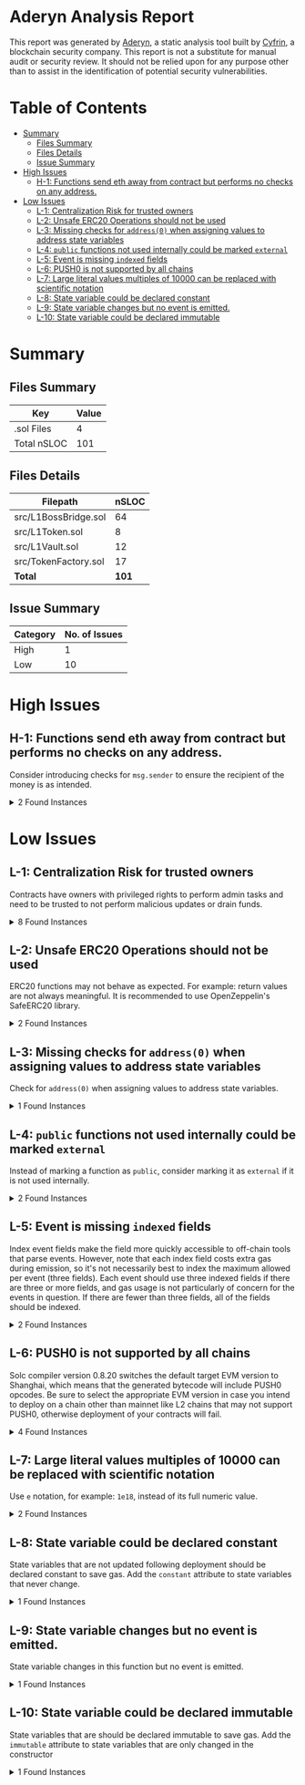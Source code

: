 # Aderyn Analysis Report

This report was generated by [Aderyn](https://github.com/Cyfrin/aderyn), a static analysis tool built by [Cyfrin](https://cyfrin.io), a blockchain security company. This report is not a substitute for manual audit or security review. It should not be relied upon for any purpose other than to assist in the identification of potential security vulnerabilities.
# Table of Contents

- [Summary](#summary)
  - [Files Summary](#files-summary)
  - [Files Details](#files-details)
  - [Issue Summary](#issue-summary)
- [High Issues](#high-issues)
  - [H-1: Functions send eth away from contract but performs no checks on any address.](#h-1-functions-send-eth-away-from-contract-but-performs-no-checks-on-any-address)
- [Low Issues](#low-issues)
  - [L-1: Centralization Risk for trusted owners](#l-1-centralization-risk-for-trusted-owners)
  - [L-2: Unsafe ERC20 Operations should not be used](#l-2-unsafe-erc20-operations-should-not-be-used)
  - [L-3: Missing checks for `address(0)` when assigning values to address state variables](#l-3-missing-checks-for-address0-when-assigning-values-to-address-state-variables)
  - [L-4: `public` functions not used internally could be marked `external`](#l-4-public-functions-not-used-internally-could-be-marked-external)
  - [L-5: Event is missing `indexed` fields](#l-5-event-is-missing-indexed-fields)
  - [L-6: PUSH0 is not supported by all chains](#l-6-push0-is-not-supported-by-all-chains)
  - [L-7: Large literal values multiples of 10000 can be replaced with scientific notation](#l-7-large-literal-values-multiples-of-10000-can-be-replaced-with-scientific-notation)
  - [L-8: State variable could be declared constant](#l-8-state-variable-could-be-declared-constant)
  - [L-9: State variable changes but no event is emitted.](#l-9-state-variable-changes-but-no-event-is-emitted)
  - [L-10: State variable could be declared immutable](#l-10-state-variable-could-be-declared-immutable)


# Summary

## Files Summary

| Key | Value |
| --- | --- |
| .sol Files | 4 |
| Total nSLOC | 101 |


## Files Details

| Filepath | nSLOC |
| --- | --- |
| src/L1BossBridge.sol | 64 |
| src/L1Token.sol | 8 |
| src/L1Vault.sol | 12 |
| src/TokenFactory.sol | 17 |
| **Total** | **101** |


## Issue Summary

| Category | No. of Issues |
| --- | --- |
| High | 1 |
| Low | 10 |


# High Issues

## H-1: Functions send eth away from contract but performs no checks on any address.

Consider introducing checks for `msg.sender` to ensure the recipient of the money is as intended.

<details><summary>2 Found Instances</summary>


- Found in src/L1BossBridge.sol [Line: 91](src/L1BossBridge.sol#L91)

	```solidity
	    function withdrawTokensToL1(address to, uint256 amount, uint8 v, bytes32 r, bytes32 s) external {
	```

- Found in src/L1BossBridge.sol [Line: 112](src/L1BossBridge.sol#L112)

	```solidity
	    function sendToL1(uint8 v, bytes32 r, bytes32 s, bytes memory message) public nonReentrant whenNotPaused {
	```

</details>



# Low Issues

## L-1: Centralization Risk for trusted owners

Contracts have owners with privileged rights to perform admin tasks and need to be trusted to not perform malicious updates or drain funds.

<details><summary>8 Found Instances</summary>


- Found in src/L1BossBridge.sol [Line: 27](src/L1BossBridge.sol#L27)

	```solidity
	contract L1BossBridge is Ownable, Pausable, ReentrancyGuard {
	```

- Found in src/L1BossBridge.sol [Line: 49](src/L1BossBridge.sol#L49)

	```solidity
	    function pause() external onlyOwner {
	```

- Found in src/L1BossBridge.sol [Line: 53](src/L1BossBridge.sol#L53)

	```solidity
	    function unpause() external onlyOwner {
	```

- Found in src/L1BossBridge.sol [Line: 57](src/L1BossBridge.sol#L57)

	```solidity
	    function setSigner(address account, bool enabled) external onlyOwner {
	```

- Found in src/L1Vault.sol [Line: 12](src/L1Vault.sol#L12)

	```solidity
	contract L1Vault is Ownable {
	```

- Found in src/L1Vault.sol [Line: 19](src/L1Vault.sol#L19)

	```solidity
	    function approveTo(address target, uint256 amount) external onlyOwner {
	```

- Found in src/TokenFactory.sol [Line: 11](src/TokenFactory.sol#L11)

	```solidity
	contract TokenFactory is Ownable {
	```

- Found in src/TokenFactory.sol [Line: 23](src/TokenFactory.sol#L23)

	```solidity
	    function deployToken(string memory symbol, bytes memory contractBytecode) public onlyOwner returns (address addr) {
	```

</details>



## L-2: Unsafe ERC20 Operations should not be used

ERC20 functions may not behave as expected. For example: return values are not always meaningful. It is recommended to use OpenZeppelin's SafeERC20 library.

<details><summary>2 Found Instances</summary>


- Found in src/L1BossBridge.sol [Line: 99](src/L1BossBridge.sol#L99)

	```solidity
	                abi.encodeCall(IERC20.transferFrom, (address(vault), to, amount))
	```

- Found in src/L1Vault.sol [Line: 20](src/L1Vault.sol#L20)

	```solidity
	        token.approve(target, amount);
	```

</details>



## L-3: Missing checks for `address(0)` when assigning values to address state variables

Check for `address(0)` when assigning values to address state variables.

<details><summary>1 Found Instances</summary>


- Found in src/L1Vault.sol [Line: 16](src/L1Vault.sol#L16)

	```solidity
	        token = _token;
	```

</details>



## L-4: `public` functions not used internally could be marked `external`

Instead of marking a function as `public`, consider marking it as `external` if it is not used internally.

<details><summary>2 Found Instances</summary>


- Found in src/TokenFactory.sol [Line: 23](src/TokenFactory.sol#L23)

	```solidity
	    function deployToken(string memory symbol, bytes memory contractBytecode) public onlyOwner returns (address addr) {
	```

- Found in src/TokenFactory.sol [Line: 31](src/TokenFactory.sol#L31)

	```solidity
	    function getTokenAddressFromSymbol(string memory symbol) public view returns (address addr) {
	```

</details>



## L-5: Event is missing `indexed` fields

Index event fields make the field more quickly accessible to off-chain tools that parse events. However, note that each index field costs extra gas during emission, so it's not necessarily best to index the maximum allowed per event (three fields). Each event should use three indexed fields if there are three or more fields, and gas usage is not particularly of concern for the events in question. If there are fewer than three fields, all of the fields should be indexed.

<details><summary>2 Found Instances</summary>


- Found in src/L1BossBridge.sol [Line: 40](src/L1BossBridge.sol#L40)

	```solidity
	    event Deposit(address from, address to, uint256 amount);
	```

- Found in src/TokenFactory.sol [Line: 14](src/TokenFactory.sol#L14)

	```solidity
	    event TokenDeployed(string symbol, address addr);
	```

</details>



## L-6: PUSH0 is not supported by all chains

Solc compiler version 0.8.20 switches the default target EVM version to Shanghai, which means that the generated bytecode will include PUSH0 opcodes. Be sure to select the appropriate EVM version in case you intend to deploy on a chain other than mainnet like L2 chains that may not support PUSH0, otherwise deployment of your contracts will fail.

<details><summary>4 Found Instances</summary>


- Found in src/L1BossBridge.sol [Line: 15](src/L1BossBridge.sol#L15)

	```solidity
	pragma solidity 0.8.20;
	```

- Found in src/L1Token.sol [Line: 2](src/L1Token.sol#L2)

	```solidity
	pragma solidity 0.8.20;
	```

- Found in src/L1Vault.sol [Line: 2](src/L1Vault.sol#L2)

	```solidity
	pragma solidity 0.8.20;
	```

- Found in src/TokenFactory.sol [Line: 2](src/TokenFactory.sol#L2)

	```solidity
	pragma solidity 0.8.20;
	```

</details>



## L-7: Large literal values multiples of 10000 can be replaced with scientific notation

Use `e` notation, for example: `1e18`, instead of its full numeric value.

<details><summary>2 Found Instances</summary>


- Found in src/L1BossBridge.sol [Line: 30](src/L1BossBridge.sol#L30)

	```solidity
	    uint256 public DEPOSIT_LIMIT = 100_000 ether;
	```

- Found in src/L1Token.sol [Line: 7](src/L1Token.sol#L7)

	```solidity
	    uint256 private constant INITIAL_SUPPLY = 1_000_000;
	```

</details>



## L-8: State variable could be declared constant

State variables that are not updated following deployment should be declared constant to save gas. Add the `constant` attribute to state variables that never change.

<details><summary>1 Found Instances</summary>


- Found in src/L1BossBridge.sol [Line: 30](src/L1BossBridge.sol#L30)

	```solidity
	    uint256 public DEPOSIT_LIMIT = 100_000 ether;
	```

</details>



## L-9: State variable changes but no event is emitted.

State variable changes in this function but no event is emitted.

<details><summary>1 Found Instances</summary>


- Found in src/L1BossBridge.sol [Line: 57](src/L1BossBridge.sol#L57)

	```solidity
	    function setSigner(address account, bool enabled) external onlyOwner {
	```

</details>



## L-10: State variable could be declared immutable

State variables that are should be declared immutable to save gas. Add the `immutable` attribute to state variables that are only changed in the constructor

<details><summary>1 Found Instances</summary>


- Found in src/L1Vault.sol [Line: 13](src/L1Vault.sol#L13)

	```solidity
	    IERC20 public token;
	```

</details>



